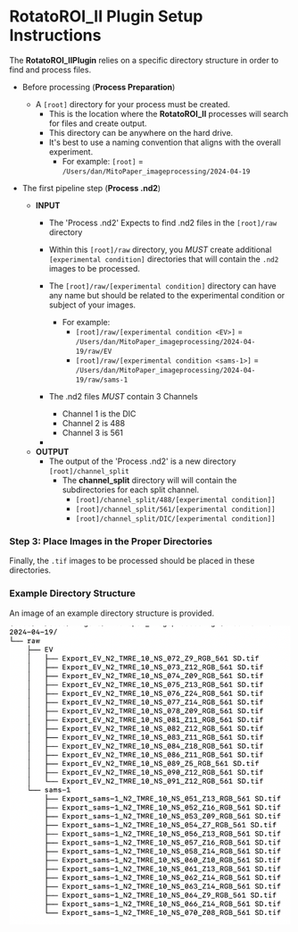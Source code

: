 # RotatoROI_II Plugin Setup Instructions

The **RotatoROI_IIPlugin** relies on a specific directory structure in order to find and process files. 
* Before processing (**Process Preparation**)
    * A `[root]` directory for your process must be created. 
        * This is the location where the **RotatoROI_II** processes will search for files and create output.
        * This directory can be anywhere on the hard drive.
        * It's best to use a naming convention that aligns with the overall experiment.
            * For example: `[root]` = `/Users/dan/MitoPaper_imageprocessing/2024-04-19`

* The first pipeline step (**Process .nd2**)
    * **INPUT** 
        * The 'Process .nd2' Expects to find .nd2 files in the `[root]/raw` directory
        * Within this `[root]/raw` directory, you *MUST* create additional `[experimental condition]` directories that will contain the `.nd2` images to be processed.
        * The `[root]/raw/[experimental condition]` directory can have any name but should be related to the experimental condition or subject of your images.
            * For example:
                * `[root]/raw/[experimental condition <EV>]`     = `/Users/dan/MitoPaper_imageprocessing/2024-04-19/raw/EV`
                * `[root]/raw/[experimental condition <sams-1>]` = `/Users/dan/MitoPaper_imageprocessing/2024-04-19/raw/sams-1`
 
        * The .nd2 files *MUST* contain 3 Channels
            * Channel 1 is the DIC
            * Channel 2 is 488
            * Channel 3 is 561
        * 
    * **OUTPUT**
        * The output of the 'Process .nd2' is a new directory `[root]/channel_split`
            * The **channel_split** directory will will contain the subdirectories for each split channel.
                * `[root]/channel_split/488/[experimental condition]]`
                * `[root]/channel_split/561/[experimental condition]]`
                * `[root]/channel_split/DIC/[experimental condition]]`





### Step 3: Place Images in the Proper Directories
Finally, the `.tif` images to be processed should be placed in these directories.

### Example Directory Structure
An image of an example directory structure is provided.

![root_directory_structure](root_directory_structure.png)

